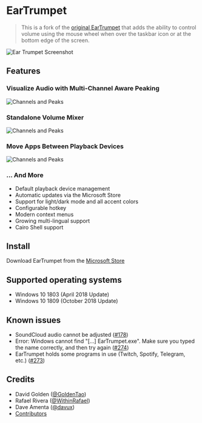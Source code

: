 # EarTrumpet

> This is a fork of the [original EarTrumpet](https://github.com/File-New-Project/EarTrumpet) that adds the ability to control volume using the mouse wheel when over the taskbar icon or at the bottom edge of the screen.

![Ear Trumpet Screenshot](./Graphics/hero1.gif)

## Features

### Visualize Audio with Multi-Channel Aware Peaking
![Channels and Peaks](./Graphics/hero2.gif)

### Standalone Volume Mixer
![Channels and Peaks](./Graphics/hero3.gif)

### Move Apps Between Playback Devices
![Channels and Peaks](./Graphics/hero4.gif)

### ... And More
* Default playback device management
* Automatic updates via the Microsoft Store
* Support for light/dark mode and all accent colors
* Configurable hotkey
* Modern context menus
* Growing multi-lingual support
* Cairo Shell support

## Install

Download EarTrumpet from the [Microsoft Store](https://www.microsoft.com/en-us/p/eartrumpet/9nblggh516xp)

## Supported operating systems ##
- Windows 10 1803 (April 2018 Update)
- Windows 10 1809 (October 2018 Update)

## Known issues ##
- SoundCloud audio cannot be adjusted ([#178](https://github.com/File-New-Project/EarTrumpet/issues/178))
- Error: Windows cannot find "[...] EarTrumpet.exe". Make sure you typed the name correctly, and then try again ([#274](https://github.com/File-New-Project/EarTrumpet/issues/274))
- EarTrumpet holds some programs in use (Twitch, Spotify, Telegram, etc.) ([#273](https://github.com/File-New-Project/EarTrumpet/issues/273))

## Credits ##
- David Golden ([@GoldenTao](https://www.twitter.com/GoldenTao))
- Rafael Rivera ([@WithinRafael](https://www.twitter.com/WithinRafael))
- Dave Amenta ([@davux](https://www.twitter.com/davux))
- [Contributors](https://github.com/File-New-Project/EarTrumpet/graphs/contributors)
